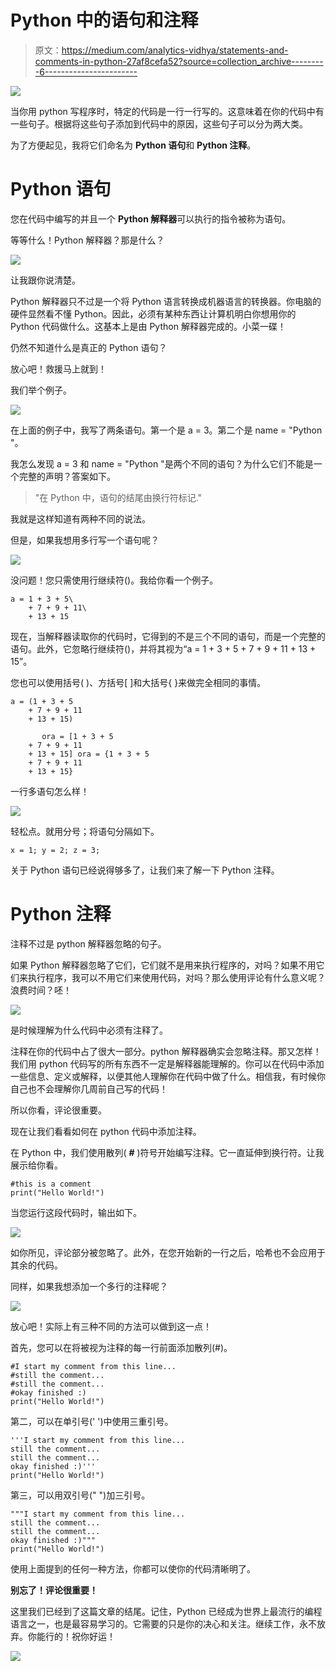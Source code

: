 # Python 中的语句和注释

> 原文：<https://medium.com/analytics-vidhya/statements-and-comments-in-python-27af8cefa52?source=collection_archive---------6----------------------->

![](img/36842b06a3ec9cd1b8bdfdf48b33ec61.png)

当你用 python 写程序时，特定的代码是一行一行写的。这意味着在你的代码中有一些句子。根据将这些句子添加到代码中的原因，这些句子可以分为两大类。

为了方便起见，我将它们命名为 **Python 语句**和 **Python 注释**。

# Python 语句

您在代码中编写的并且一个 **Python 解释器**可以执行的指令被称为语句。

等等什么！Python 解释器？那是什么？

![](img/86d55fa391feed16395909e05dec5ec4.png)

让我跟你说清楚。

Python 解释器只不过是一个将 Python 语言转换成机器语言的转换器。你电脑的硬件显然看不懂 Python。因此，必须有某种东西让计算机明白你想用你的 Python 代码做什么。这基本上是由 Python 解释器完成的。小菜一碟！

仍然不知道什么是真正的 Python 语句？

放心吧！救援马上就到！

我们举个例子。

![](img/d3e83a29d90b84f47bf890fa4f45b9fc.png)

在上面的例子中，我写了两条语句。第一个是 a = 3。第二个是 name = "Python "。

我怎么发现 a = 3 和 name = "Python "是两个不同的语句？为什么它们不能是一个完整的声明？答案如下。

> "在 Python 中，语句的结尾由换行符标记."

我就是这样知道有两种不同的说法。

但是，如果我想用多行写一个语句呢？

![](img/48482adadafd71d251f21341fd922042.png)

没问题！您只需使用行继续符(\)。我给你看一个例子。

```
a = 1 + 3 + 5\
    + 7 + 9 + 11\
    + 13 + 15
```

现在，当解释器读取你的代码时，它得到的不是三个不同的语句，而是一个完整的语句。此外，它忽略行继续符(\)，并将其视为“a = 1 + 3 + 5 + 7 + 9 + 11 + 13 + 15”。

您也可以使用括号( )、方括号[ ]和大括号{ }来做完全相同的事情。

```
a = (1 + 3 + 5
    + 7 + 9 + 11
    + 13 + 15)

       ora = [1 + 3 + 5
    + 7 + 9 + 11
    + 13 + 15] ora = {1 + 3 + 5
    + 7 + 9 + 11
    + 13 + 15}
```

一行多语句怎么样！

![](img/3d315de52f42eabb51d2d1de61dff5d9.png)

轻松点。就用分号；将语句分隔如下。

```
x = 1; y = 2; z = 3;
```

关于 Python 语句已经说得够多了，让我们来了解一下 Python 注释。

# Python 注释

注释不过是 python 解释器忽略的句子。

如果 Python 解释器忽略了它们，它们就不是用来执行程序的，对吗？如果不用它们来执行程序，我可以不用它们来使用代码，对吗？那么使用评论有什么意义呢？浪费时间？呸！

![](img/b432cfcbea43b946afc7fc20bb796cd4.png)

是时候理解为什么代码中必须有注释了。

注释在你的代码中占了很大一部分。python 解释器确实会忽略注释。那又怎样！我们用 python 代码写的所有东西不一定是解释器能理解的。你可以在代码中添加一些信息、定义或解释，以便其他人理解你在代码中做了什么。相信我，有时候你自己也不会理解你几周前自己写的代码！

所以你看，评论很重要。

现在让我们看看如何在 python 代码中添加注释。

在 Python 中，我们使用散列( **#** )符号开始编写注释。它一直延伸到换行符。让我展示给你看。

```
#this is a comment 
print("Hello World!")
```

当您运行这段代码时，输出如下。

![](img/5ebde0ed1a32e3876b2df6c91f1d8a6e.png)

如你所见，评论部分被忽略了。此外，在您开始新的一行之后，哈希也不会应用于其余的代码。

同样，如果我想添加一个多行的注释呢？

![](img/e9795e11e48c6099975168f27c8b1cf7.png)

放心吧！实际上有三种不同的方法可以做到这一点！

首先，您可以在将被视为注释的每一行前面添加散列(#)。

```
#I start my comment from this line...
#still the comment...
#still the comment...
#okay finished :)
print("Hello World!")
```

第二，可以在单引号(' ')中使用三重引号。

```
'''I start my comment from this line...
still the comment...
still the comment...
okay finished :)'''
print("Hello World!")
```

第三，可以用双引号(" ")加三引号。

```
"""I start my comment from this line...
still the comment...
still the comment...
okay finished :)"""
print("Hello World!")
```

使用上面提到的任何一种方法，你都可以使你的代码清晰明了。

**别忘了！评论很重要！**

这里我们已经到了这篇文章的结尾。记住，Python 已经成为世界上最流行的编程语言之一，也是最容易学习的。它需要的只是你的决心和关注。继续工作，永不放弃。你能行的！祝你好运！

![](img/5190b5ae1b11372633018bc7d08e0de6.png)